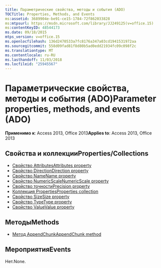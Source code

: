 ```yaml
---
title: Параметрические свойства, методы и события (ADO)
TOCTitle: Properties, Methods, and Events
ms:assetid: 3689904e-be91-ce15-1784-72f862033828
ms:mtpsurl: https://msdn.microsoft.com/library/JJ249125(v=office.15)
ms:contentKeyID: 48544173
ms.date: 09/18/2015
mtps_version: v=office.15
ms.openlocfilehash: 136d2470533a7fc8176a347a03cd1941531972aa
ms.sourcegitcommit: 558d09fad81f8d80b5ad0edd21934fc09c098f2c
ms.translationtype: MT
ms.contentlocale: ru-RU
ms.lasthandoff: 11/03/2018
ms.locfileid: "25945567"
---
```

# <a name="parameter-properties-methods-and-events-ado"></a><span data-ttu-id="ff9c7-102">Параметрические свойства, методы и события (ADO)</span><span class="sxs-lookup"><span data-stu-id="ff9c7-102">Parameter properties, methods, and events (ADO)</span></span>

<span data-ttu-id="ff9c7-103">**Применимо к**: Access 2013, Office 2013</span><span class="sxs-lookup"><span data-stu-id="ff9c7-103">**Applies to**: Access 2013, Office 2013</span></span>

## <a name="propertiescollections"></a><span data-ttu-id="ff9c7-104">Свойства и коллекции</span><span class="sxs-lookup"><span data-stu-id="ff9c7-104">Properties/Collections</span></span>

- [<span data-ttu-id="ff9c7-105">Свойство Attributes</span><span class="sxs-lookup"><span data-stu-id="ff9c7-105">Attributes property</span></span>](attributes-property-ado.md)
- [<span data-ttu-id="ff9c7-106">Свойство Direction</span><span class="sxs-lookup"><span data-stu-id="ff9c7-106">Direction property</span></span>](direction-property-ado.md)
- [<span data-ttu-id="ff9c7-107">Свойство Name</span><span class="sxs-lookup"><span data-stu-id="ff9c7-107">Name property</span></span>](name-property-ado.md)
- [<span data-ttu-id="ff9c7-108">Свойство NumericScale</span><span class="sxs-lookup"><span data-stu-id="ff9c7-108">NumericScale property</span></span>](numericscale-property-ado.md)
- [<span data-ttu-id="ff9c7-109">Свойство точности</span><span class="sxs-lookup"><span data-stu-id="ff9c7-109">Precision property</span></span>](precision-property-ado.md)
- [<span data-ttu-id="ff9c7-110">Коллекция Properties</span><span class="sxs-lookup"><span data-stu-id="ff9c7-110">Properties collection</span></span>](properties-collection-ado.md)
- [<span data-ttu-id="ff9c7-111">Свойство Size</span><span class="sxs-lookup"><span data-stu-id="ff9c7-111">Size property</span></span>](size-property-ado.md)
- [<span data-ttu-id="ff9c7-112">Свойство Type</span><span class="sxs-lookup"><span data-stu-id="ff9c7-112">Type property</span></span>](type-property-ado.md)
- [<span data-ttu-id="ff9c7-113">Свойство Value</span><span class="sxs-lookup"><span data-stu-id="ff9c7-113">Value property</span></span>](value-property-ado.md)


## <a name="methods"></a><span data-ttu-id="ff9c7-114">Методы</span><span class="sxs-lookup"><span data-stu-id="ff9c7-114">Methods</span></span>

- [<span data-ttu-id="ff9c7-115">Метод AppendChunk</span><span class="sxs-lookup"><span data-stu-id="ff9c7-115">AppendChunk method</span></span>](appendchunk-method-ado.md)

## <a name="events"></a><span data-ttu-id="ff9c7-116">Мероприятия</span><span class="sxs-lookup"><span data-stu-id="ff9c7-116">Events</span></span>

<span data-ttu-id="ff9c7-117">Нет.</span><span class="sxs-lookup"><span data-stu-id="ff9c7-117">None.</span></span>

